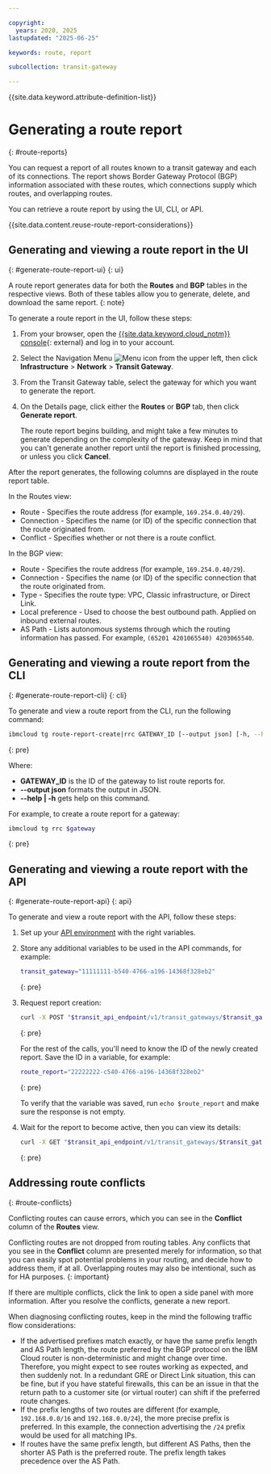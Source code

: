 ```yaml
---

copyright:
  years: 2020, 2025
lastupdated: "2025-06-25"

keywords: route, report

subcollection: transit-gateway

---
```


{{site.data.keyword.attribute-definition-list}}

# Generating a route report
{: #route-reports}

You can request a report of all routes known to a transit gateway and each of its connections. The report shows  Border Gateway Protocol (BGP) information associated with these routes, which connections supply which routes, and overlapping routes.

You can retrieve a route report by using the UI, CLI, or API.

{{site.data.content.reuse-route-report-considerations}}

## Generating and viewing a route report in the UI
{: #generate-route-report-ui}
{: ui}

A route report generates data for both the **Routes** and **BGP** tables in the respective views. Both of these tables allow you to generate, delete, and download the same report.
{: note}

To generate a route report in the UI, follow these steps:

1. From your browser, open the [{{site.data.keyword.cloud_notm}} console](/login){: external} and log in to your account.
1. Select the Navigation Menu ![Menu icon](../../icons/icon_hamburger.svg) from the upper left, then click **Infrastructure** > **Network** > **Transit Gateway**.
1. From the Transit Gateway table, select the gateway for which you want to generate the report.
1. On the Details page, click either the **Routes** or **BGP** tab, then click **Generate report**.

   The route report begins building, and might take a few minutes to generate depending on the complexity of the gateway. Keep in mind that you can't generate another report until the report is finished processing, or unless you click **Cancel**.

After the report generates, the following columns are displayed in the route report table.

In the Routes view:

* Route - Specifies the route address (for example, `169.254.0.40/29`).
* Connection - Specifies the name (or ID) of the specific connection that the route originated from.
* Conflict - Specifies whether or not there is a route conflict.

In the BGP view:

* Route - Specifies the route address (for example, `169.254.0.40/29`).
* Connection - Specifies the name (or ID) of the specific connection that the route originated from.
* Type - Specifies the route type: VPC, Classic infrastructure, or Direct Link.
* Local preference - Used to choose the best outbound path. Applied on inbound external routes.
* AS Path - Lists autonomous systems through which the routing information has passed. For example, `(65201 4201065540) 4203065540`.

## Generating and viewing a route report from the CLI
{: #generate-route-report-cli}
{: cli}

To generate and view a route report from the CLI, run the following command:

```sh
ibmcloud tg route-report-create|rrc GATEWAY_ID [--output json] [-h, --help]
```
{: pre}

Where:

* **GATEWAY_ID** is the ID of the gateway to list route reports for.
* **--output json** formats the output in JSON.
* **--help | -h** gets help on this command.

For example, to create a route report for a gateway:

```sh
ibmcloud tg rrc $gateway
```
{: pre}


## Generating and viewing a route report with the API
{: #generate-route-report-api}
{: api}

To generate and view a route report with the API, follow these steps:

1. Set up your [API environment](/docs/transit-gateway?topic=transit-gateway-set-up-environment) with the right variables.
1. Store any additional variables to be used in the API commands, for example:

   ```sh
   transit_gateway="11111111-b540-4766-a196-14368f328eb2"
   ```
   {: pre}

1. Request report creation:

   ```sh
   curl -X POST "$transit_api_endpoint/v1/transit_gateways/$transit_gateway/route_reports?version=$api_version" -H "Authorization: $iam_token"
   ```
   {: pre}

   For the rest of the calls, you'll need to know the ID of the newly created report. Save the ID in a variable, for example:

   ```sh
   route_report="22222222-c540-4766-a196-14368f328eb2"
   ```
   {: pre}

   To verify that the variable was saved, run `echo $route_report` and make sure the response is not empty.

1. Wait for the report to become active, then you can view its details:

   ```sh
   curl -X GET "$transit_api_endpoint/v1/transit_gateways/$transit_gateway/route_reports/$route_report?version=$api_version" -H "Authorization: $iam_token"
   ```
   {: pre}

## Addressing route conflicts
{: #route-conflicts}

Conflicting routes can cause errors, which you can see in the **Conflict** column of the **Routes** view.

Conflicting routes are not dropped from routing tables. Any conflicts that you see in the **Conflict** column are presented merely for information, so that you can easily spot potential problems in your routing, and decide how to address them, if at all. Overlapping routes may also be intentional, such as for HA purposes.
{: important}

If there are multiple conflicts, click the link to open a side panel with more information. After you resolve the conflicts, generate a new report.

When diagnosing conflicting routes, keep in the mind the following traffic flow considerations:

* If the advertised prefixes match exactly, or have the same prefix length and AS Path length, the route preferred by the BGP protocol on the IBM Cloud router is non-deterministic and might change over time. Therefore, you might expect to see routes working as expected, and then suddenly not. In a redundant GRE or Direct Link situation, this can be fine, but if you have stateful firewalls, this can be an issue in that the return path to a customer site (or virtual router) can shift if the preferred route changes.
* If the prefix lengths of two routes are different (for example, `192.168.0.0/16` and `192.168.0.0/24`), the more precise prefix is preferred. In this example, the connection advertising the `/24` prefix would be used for all matching IPs.
* If routes have the same prefix length, but different AS Paths, then the shorter AS Path is the preferred route. The prefix length takes precedence over the AS Path.
